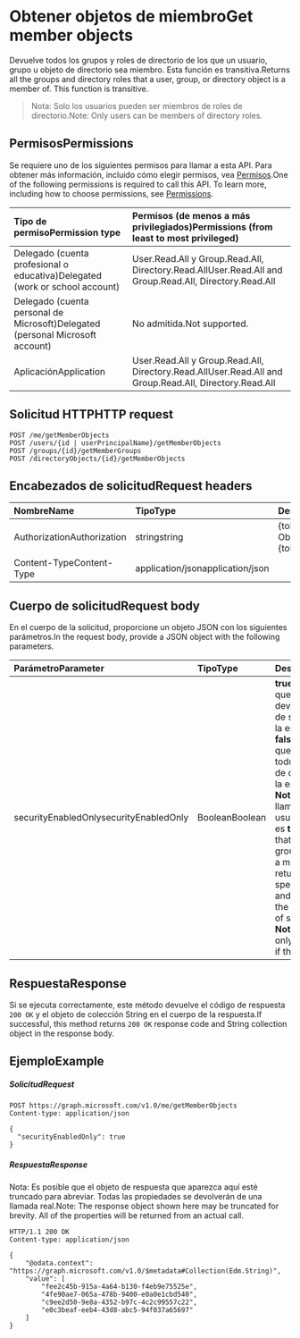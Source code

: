 # <a name="get-member-objects"></a><span data-ttu-id="696c4-101">Obtener objetos de miembro</span><span class="sxs-lookup"><span data-stu-id="696c4-101">Get member objects</span></span>

 <span data-ttu-id="696c4-p101">Devuelve todos los grupos y roles de directorio de los que un usuario, grupo u objeto de directorio sea miembro. Esta función es transitiva.</span><span class="sxs-lookup"><span data-stu-id="696c4-p101">Returns all the groups and directory roles that a user, group, or directory object is a member of. This function is transitive.</span></span> 
 > <span data-ttu-id="696c4-104">Nota: Solo los usuarios pueden ser miembros de roles de directorio.</span><span class="sxs-lookup"><span data-stu-id="696c4-104">Note: Only users can be members of directory roles.</span></span>

## <a name="permissions"></a><span data-ttu-id="696c4-105">Permisos</span><span class="sxs-lookup"><span data-stu-id="696c4-105">Permissions</span></span>
<span data-ttu-id="696c4-p102">Se requiere uno de los siguientes permisos para llamar a esta API. Para obtener más información, incluido cómo elegir permisos, vea [Permisos](../../../concepts/permissions_reference.md).</span><span class="sxs-lookup"><span data-stu-id="696c4-p102">One of the following permissions is required to call this API. To learn more, including how to choose permissions, see [Permissions](../../../concepts/permissions_reference.md).</span></span>

|<span data-ttu-id="696c4-108">Tipo de permiso</span><span class="sxs-lookup"><span data-stu-id="696c4-108">Permission type</span></span>      | <span data-ttu-id="696c4-109">Permisos (de menos a más privilegiados)</span><span class="sxs-lookup"><span data-stu-id="696c4-109">Permissions (from least to most privileged)</span></span>              |
|:--------------------|:---------------------------------------------------------|
|<span data-ttu-id="696c4-110">Delegado (cuenta profesional o educativa)</span><span class="sxs-lookup"><span data-stu-id="696c4-110">Delegated (work or school account)</span></span> | <span data-ttu-id="696c4-111">User.Read.All y Group.Read.All, Directory.Read.All</span><span class="sxs-lookup"><span data-stu-id="696c4-111">User.Read.All and Group.Read.All, Directory.Read.All</span></span>    |
|<span data-ttu-id="696c4-112">Delegado (cuenta personal de Microsoft)</span><span class="sxs-lookup"><span data-stu-id="696c4-112">Delegated (personal Microsoft account)</span></span> | <span data-ttu-id="696c4-113">No admitida.</span><span class="sxs-lookup"><span data-stu-id="696c4-113">Not supported.</span></span>    |
|<span data-ttu-id="696c4-114">Aplicación</span><span class="sxs-lookup"><span data-stu-id="696c4-114">Application</span></span> | <span data-ttu-id="696c4-115">User.Read.All y Group.Read.All, Directory.Read.All</span><span class="sxs-lookup"><span data-stu-id="696c4-115">User.Read.All and Group.Read.All, Directory.Read.All</span></span> |

## <a name="http-request"></a><span data-ttu-id="696c4-116">Solicitud HTTP</span><span class="sxs-lookup"><span data-stu-id="696c4-116">HTTP request</span></span>
<!-- { "blockType": "ignored" } -->
```http
POST /me/getMemberObjects
POST /users/{id | userPrincipalName}/getMemberObjects
POST /groups/{id}/getMemberGroups
POST /directoryObjects/{id}/getMemberObjects

```
## <a name="request-headers"></a><span data-ttu-id="696c4-117">Encabezados de solicitud</span><span class="sxs-lookup"><span data-stu-id="696c4-117">Request headers</span></span>
| <span data-ttu-id="696c4-118">Nombre</span><span class="sxs-lookup"><span data-stu-id="696c4-118">Name</span></span>       | <span data-ttu-id="696c4-119">Tipo</span><span class="sxs-lookup"><span data-stu-id="696c4-119">Type</span></span> | <span data-ttu-id="696c4-120">Descripción</span><span class="sxs-lookup"><span data-stu-id="696c4-120">Description</span></span>|
|:---------------|:--------|:----------|
| <span data-ttu-id="696c4-121">Authorization</span><span class="sxs-lookup"><span data-stu-id="696c4-121">Authorization</span></span>  | <span data-ttu-id="696c4-122">string</span><span class="sxs-lookup"><span data-stu-id="696c4-122">string</span></span>  | <span data-ttu-id="696c4-p103">{token} de portador. Obligatorio.</span><span class="sxs-lookup"><span data-stu-id="696c4-p103">Bearer {token}. Required.</span></span> |
| <span data-ttu-id="696c4-125">Content-Type</span><span class="sxs-lookup"><span data-stu-id="696c4-125">Content-Type</span></span>  | <span data-ttu-id="696c4-126">application/json</span><span class="sxs-lookup"><span data-stu-id="696c4-126">application/json</span></span>  |

## <a name="request-body"></a><span data-ttu-id="696c4-127">Cuerpo de solicitud</span><span class="sxs-lookup"><span data-stu-id="696c4-127">Request body</span></span>
<span data-ttu-id="696c4-128">En el cuerpo de la solicitud, proporcione un objeto JSON con los siguientes parámetros.</span><span class="sxs-lookup"><span data-stu-id="696c4-128">In the request body, provide a JSON object with the following parameters.</span></span>

| <span data-ttu-id="696c4-129">Parámetro</span><span class="sxs-lookup"><span data-stu-id="696c4-129">Parameter</span></span>    | <span data-ttu-id="696c4-130">Tipo</span><span class="sxs-lookup"><span data-stu-id="696c4-130">Type</span></span>   |<span data-ttu-id="696c4-131">Descripción</span><span class="sxs-lookup"><span data-stu-id="696c4-131">Description</span></span>|
|:---------------|:--------|:----------|
|<span data-ttu-id="696c4-132">securityEnabledOnly</span><span class="sxs-lookup"><span data-stu-id="696c4-132">securityEnabledOnly</span></span>|<span data-ttu-id="696c4-133">Boolean</span><span class="sxs-lookup"><span data-stu-id="696c4-133">Boolean</span></span>| <span data-ttu-id="696c4-p104">**true** para especificar que solo deben devolverse los grupos de seguridad de los que la entidad es miembro; **false** para especificar que deben devolverse todos los grupos y roles de directorio de los que la entidad es miembro. **Nota:** Solo se puede llamar la función en un usuario si el parámetro es **true**.</span><span class="sxs-lookup"><span data-stu-id="696c4-p104">**true** to specify that only security groups that the entity is a member of should be returned; **false** to specify that all groups and directory roles that the entity is a member of should be returned. **Note**: The function can only be called on a user if the parameter is **true**.</span></span> |

## <a name="response"></a><span data-ttu-id="696c4-136">Respuesta</span><span class="sxs-lookup"><span data-stu-id="696c4-136">Response</span></span>

<span data-ttu-id="696c4-137">Si se ejecuta correctamente, este método devuelve el código de respuesta `200 OK` y el objeto de colección String en el cuerpo de la respuesta.</span><span class="sxs-lookup"><span data-stu-id="696c4-137">If successful, this method returns `200 OK` response code and String collection object in the response body.</span></span>

## <a name="example"></a><span data-ttu-id="696c4-138">Ejemplo</span><span class="sxs-lookup"><span data-stu-id="696c4-138">Example</span></span>

##### <a name="request"></a><span data-ttu-id="696c4-139">Solicitud</span><span class="sxs-lookup"><span data-stu-id="696c4-139">Request</span></span>
<!-- {
  "blockType": "request",
  "name": "directoryobject_getmemberobjects"
}-->
```http
POST https://graph.microsoft.com/v1.0/me/getMemberObjects
Content-type: application/json

{
  "securityEnabledOnly": true
}
```

##### <a name="response"></a><span data-ttu-id="696c4-140">Respuesta</span><span class="sxs-lookup"><span data-stu-id="696c4-140">Response</span></span>
<span data-ttu-id="696c4-p105">Nota: Es posible que el objeto de respuesta que aparezca aquí esté truncado para abreviar. Todas las propiedades se devolverán de una llamada real.</span><span class="sxs-lookup"><span data-stu-id="696c4-p105">Note: The response object shown here may be truncated for brevity. All of the properties will be returned from an actual call.</span></span>
<!-- {
  "blockType": "response",
  "truncated": true,
  "@odata.type": "string",
  "isCollection": true
} -->
```http
HTTP/1.1 200 OK
Content-type: application/json

{
    "@odata.context": "https://graph.microsoft.com/v1.0/$metadata#Collection(Edm.String)",
    "value": [
        "fee2c45b-915a-4a64-b130-f4eb9e75525e",
        "4fe90ae7-065a-478b-9400-e0a0e1cbd540",
        "c9ee2d50-9e8a-4352-b97c-4c2c99557c22",
        "e0c3beaf-eeb4-43d8-abc5-94f037a65697"
    ]
}
```

<!-- uuid: 8fcb5dbc-d5aa-4681-8e31-b001d5168d79
2015-10-25 14:57:30 UTC -->
<!-- {
  "type": "#page.annotation",
  "description": "directoryObject: getMemberObjects",
  "keywords": "",
  "section": "documentation",
  "tocPath": ""
}-->
